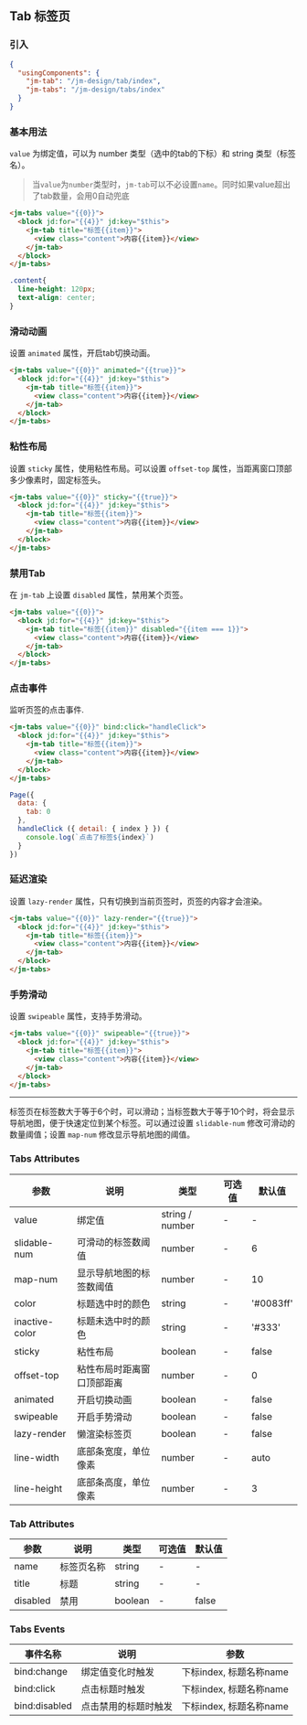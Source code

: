 ## Tab 标签页

### 引入

```json
{
  "usingComponents": {
    "jm-tab": "/jm-design/tab/index",
    "jm-tabs": "/jm-design/tabs/index"
  }
}
```

### 基本用法

`value` 为绑定值，可以为 number 类型（选中的tab的下标）和 string 类型（标签名）。

> 当`value`为`number`类型时，`jm-tab`可以不必设置`name`。同时如果value超出了tab数量，会用0自动兜底

```html
<jm-tabs value="{{0}}">
  <block jd:for="{{4}}" jd:key="$this">
    <jm-tab title="标签{{item}}">
      <view class="content">内容{{item}}</view>
    </jm-tab>
  </block>
</jm-tabs>
```
```css
.content{
  line-height: 120px;
  text-align: center;
}
```

### 滑动动画

设置 `animated` 属性，开启tab切换动画。

```html
<jm-tabs value="{{0}}" animated="{{true}}">
  <block jd:for="{{4}}" jd:key="$this">
    <jm-tab title="标签{{item}}">
      <view class="content">内容{{item}}</view>
    </jm-tab>
  </block>
</jm-tabs>

```

### 粘性布局

设置 `sticky` 属性，使用粘性布局。可以设置 `offset-top` 属性，当距离窗口顶部多少像素时，固定标签头。

```html
<jm-tabs value="{{0}}" sticky="{{true}}">
  <block jd:for="{{4}}" jd:key="$this">
    <jm-tab title="标签{{item}}">
      <view class="content">内容{{item}}</view>
    </jm-tab>
  </block>
</jm-tabs>
```

### 禁用Tab

在 `jm-tab` 上设置 `disabled` 属性，禁用某个页签。

```html
<jm-tabs value="{{0}}">
  <block jd:for="{{4}}" jd:key="$this">
    <jm-tab title="标签{{item}}" disabled="{{item === 1}}">
      <view class="content">内容{{item}}</view>
    </jm-tab>
  </block>
</jm-tabs>
```

### 点击事件

监听页签的点击事件.

```html
<jm-tabs value="{{0}}" bind:click="handleClick">
  <block jd:for="{{4}}" jd:key="$this">
    <jm-tab title="标签{{item}}">
      <view class="content">内容{{item}}</view>
    </jm-tab>
  </block>
</jm-tabs>
```
```javascript
Page({
  data: {
    tab: 0
  },
  handleClick ({ detail: { index } }) {
    console.log(`点击了标签${index}`)
  }
})
```
### 延迟渲染

设置 `lazy-render` 属性，只有切换到当前页签时，页签的内容才会渲染。

```html
<jm-tabs value="{{0}}" lazy-render="{{true}}">
  <block jd:for="{{4}}" jd:key="$this">
    <jm-tab title="标签{{item}}">
      <view class="content">内容{{item}}</view>
    </jm-tab>
  </block>
</jm-tabs>

```

### 手势滑动

设置 `swipeable` 属性，支持手势滑动。

```html
<jm-tabs value="{{0}}" swipeable="{{true}}">
  <block jd:for="{{4}}" jd:key="$this">
    <jm-tab title="标签{{item}}">
      <view class="content">内容{{item}}</view>
    </jm-tab>
  </block>
</jm-tabs>
```

---

标签页在标签数大于等于6个时，可以滑动；当标签数大于等于10个时，将会显示导航地图，便于快速定位到某个标签。可以通过设置 `slidable-num` 修改可滑动的数量阈值；设置 `map-num` 修改显示导航地图的阈值。

### Tabs Attributes

| 参数      | 说明                                 | 类型      | 可选值       | 默认值   |
|---------- |------------------------------------ |---------- |------------- |-------- |
| value | 绑定值 | string / number | - | - |
| slidable-num | 可滑动的标签数阈值 | number | - | 6 |
| map-num | 显示导航地图的标签数阈值 | number | - | 10 |
| color | 标题选中时的颜色 | string | - | '#0083ff' |
| inactive-color | 标题未选中时的颜色 | string | - | '#333' |
| sticky | 粘性布局 | boolean | - | false |
| offset-top | 粘性布局时距离窗口顶部距离 | number | - | 0 |
| animated | 开启切换动画 | boolean | - | false |
| swipeable | 开启手势滑动 | boolean | - | false |
| lazy-render | 懒渲染标签页 | boolean | - | false |
| line-width | 底部条宽度，单位像素 | number | - | auto |
| line-height | 底部条高度，单位像素 | number | - | 3 |
### Tab Attributes

| 参数      | 说明                                 | 类型      | 可选值       | 默认值   |
|---------- |------------------------------------ |---------- |------------- |-------- |
| name | 标签页名称 | string | - | - |
| title | 标题 | string | - | - |
| disabled | 禁用 | boolean | - | false |

### Tabs Events

| 事件名称      | 说明                                 | 参数     |
|------------- |------------------------------------ |--------- |
| bind:change | 绑定值变化时触发 | 下标index, 标题名称name |
| bind:click | 点击标题时触发 | 下标index, 标题名称name |
| bind:disabled | 点击禁用的标题时触发| 下标index, 标题名称name |

